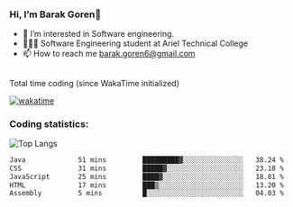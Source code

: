 ###  Hi, I’m Barak Goren👋
- 👀 I’m interested in Software engineering.
- 👨🏼‍🎓 Software Engineering student at Ariel Technical College
- 📫 How to reach me barak.goren6@gmail.com
##
Total time coding (since WakaTime initialized)

[![wakatime](https://wakatime.com/badge/user/5cc5ec80-a806-4ca2-a704-db29274e48cd.svg)](https://wakatime.com/@5cc5ec80-a806-4ca2-a704-db29274e48cd)

   
### Coding statistics:

![Top Langs](https://github-readme-stats.vercel.app/api/top-langs/?username=barakgoren&layout=compact&langs_count=30&exclude_repo=ML_learning&line_height=25)


<!--START_SECTION:waka-->

```txt
Java             51 mins         █████████▓░░░░░░░░░░░░░░░   38.24 %
CSS              31 mins         █████▓░░░░░░░░░░░░░░░░░░░   23.18 %
JavaScript       25 mins         ████▓░░░░░░░░░░░░░░░░░░░░   18.81 %
HTML             17 mins         ███▒░░░░░░░░░░░░░░░░░░░░░   13.20 %
Assembly         5 mins          █░░░░░░░░░░░░░░░░░░░░░░░░   04.03 %
```

<!--END_SECTION:waka-->

<!---
barakgoren/barakgoren is a ✨ special ✨ repository because its `README.md` (this file) appears on your GitHub profile.
You can click the Preview link to take a look at your changes.
--->
